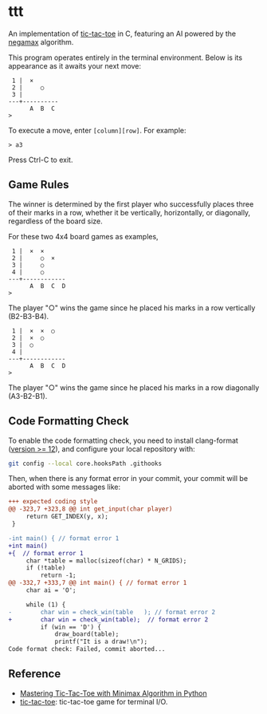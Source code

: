 # ttt

An implementation of [tic-tac-toe](https://en.wikipedia.org/wiki/Tic-tac-toe) in C,
featuring an AI powered by the [negamax](https://en.wikipedia.org/wiki/Negamax) algorithm.

This program operates entirely in the terminal environment.
Below is its appearance as it awaits your next move:
```
 1 |  ×
 2 |     ○
 3 |
---+----------
      A  B  C
>
```

To execute a move, enter `[column][row]`. For example:
```
> a3
```

Press Ctrl-C to exit.

## Game Rules
The winner is determined by the first player who successfully places three of their marks in a row, whether it be vertically, horizontally, or diagonally, regardless of the board size.

For these two 4x4 board games as examples,

```
 1 |  ×  ×
 2 |     ○  ×
 3 |     ○
 4 |     ○
---+------------
      A  B  C  D
>
```

The player "○" wins the game since he placed his marks in a row vertically (B2-B3-B4).

```
 1 |  ×  ×  ○
 2 |  ×  ○  
 3 |  ○  
 4 |     
---+------------
      A  B  C  D
>
```

The player "○" wins the game since he placed his marks in a row diagonally (A3-B2-B1).

## Code Formatting Check

To enable the code formatting check, you need to install clang-format ([version >= 12](https://clang.llvm.org/docs/ClangFormatStyleOptions.html#statementattributelikemacros)), and configure your local repository with:

```bash
git config --local core.hooksPath .githooks
```

Then, when there is any format error in your commit, your commit will be aborted with some messages like:

```diff
+++ expected coding style
@@ -323,7 +323,8 @@ int get_input(char player)
     return GET_INDEX(y, x);
 }

-int main() { // format error 1
+int main()
+{  // format error 1
     char *table = malloc(sizeof(char) * N_GRIDS);
     if (!table)
         return -1;
@@ -332,7 +333,7 @@ int main() { // format error 1
     char ai = 'O';

     while (1) {
-        char win = check_win(table   ); // format error 2
+        char win = check_win(table);  // format error 2
         if (win == 'D') {
             draw_board(table);
             printf("It is a draw!\n");
Code format check: Failed, commit aborted...
```

## Reference
* [Mastering Tic-Tac-Toe with Minimax Algorithm in Python](https://levelup.gitconnected.com/3394d65fa88f)
* [tic-tac-toe](https://github.com/jserv/tic-tac-toe): tic-tac-toe game for terminal I/O.

